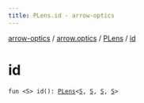 ```yaml
---
title: PLens.id - arrow-optics
---
```


[arrow-optics](../../index.html) / [arrow.optics](../index.html) / [PLens](index.html) / [id](./id.html)

# id

`fun <S> id(): `[`PLens`](index.html)`<`[`S`](id.html#S)`, `[`S`](id.html#S)`, `[`S`](id.html#S)`, `[`S`](id.html#S)`>`